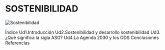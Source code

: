 # SOSTENIBILIDAD
![Sostenibilidad](https://img.shields.io/badge/Sostenibilidad-Tics_y_medio_ambiente-green)

Índice
Ud1.Introducción
Ud2.Sostenibilidad y desarrollo sostenibilidad
Ud3.¿Qué significa la sigla ASG?
Ud4.La Agenda 2030 y los ODS
Conclusiones
Referencias
